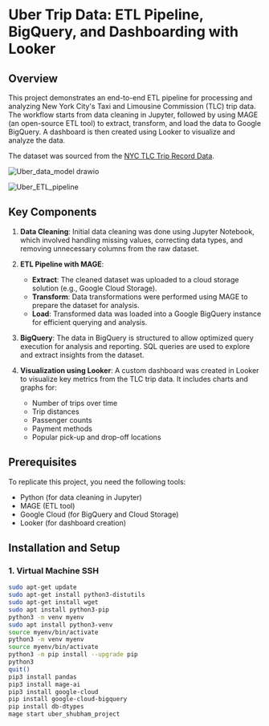 # Uber Trip Data: ETL Pipeline, BigQuery, and Dashboarding with Looker


## Overview
This project demonstrates an end-to-end ETL pipeline for processing and analyzing New York City's Taxi and Limousine Commission (TLC) trip data. The workflow starts from data cleaning in Jupyter, followed by using MAGE (an open-source ETL tool) to extract, transform, and load the data to Google BigQuery. A dashboard is then created using Looker to visualize and analyze the data. 

The dataset was sourced from the [NYC TLC Trip Record Data](https://www.nyc.gov/site/tlc/about/tlc-trip-record-data.page).


![Uber_data_model drawio](https://github.com/user-attachments/assets/369ed4f0-d21a-4df0-9621-081c88b55cf0)

![Uber_ETL_pipeline](https://github.com/user-attachments/assets/781b6130-74ba-44ac-a97a-cadfcd24c96c)


## Key Components
1. **Data Cleaning**: Initial data cleaning was done using Jupyter Notebook, which involved handling missing values, correcting data types, and removing unnecessary columns from the raw dataset.
   
2. **ETL Pipeline with MAGE**:
   - **Extract**: The cleaned dataset was uploaded to a cloud storage solution (e.g., Google Cloud Storage).
   - **Transform**: Data transformations were performed using MAGE to prepare the dataset for analysis.
   - **Load**: Transformed data was loaded into a Google BigQuery instance for efficient querying and analysis.

3. **BigQuery**: The data in BigQuery is structured to allow optimized query execution for analysis and reporting. SQL queries are used to explore and extract insights from the dataset.

4. **Visualization using Looker**: A custom dashboard was created in Looker to visualize key metrics from the TLC trip data. It includes charts and graphs for:
   - Number of trips over time
   - Trip distances
   - Passenger counts
   - Payment methods
   - Popular pick-up and drop-off locations

## Prerequisites
To replicate this project, you need the following tools:
- Python (for data cleaning in Jupyter)
- MAGE (ETL tool)
- Google Cloud (for BigQuery and Cloud Storage)
- Looker (for dashboard creation)

## Installation and Setup

### 1. Virtual Machine SSH
```bash
sudo apt-get update
sudo apt-get install python3-distutils
sudo apt-get install wget
sudo apt install python3-pip
python3 -m venv myenv
sudo apt install python3-venv
source myenv/bin/activate
python3 -m venv myenv
source myenv/bin/activate
python3 -m pip install --upgrade pip
python3
quit()
pip3 install pandas
pip3 install mage-ai
pip3 install google-cloud
pip install google-cloud-bigquery
pip install db-dtypes
mage start uber_shubham_project
